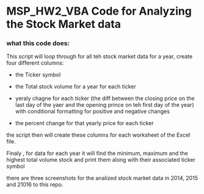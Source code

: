 # MSP_HW2_VBA Code for Analyzing the Stock Market data




### what this code does:

This script will loop through for all teh stock market data for a year, create four different columns:

* the Ticker symbol

* the Total stock volume for a year for each ticker

* yeraly chagne for each ticker (the diff between the closing price on the last day of the yaer and the opening prince on teh first day of the year) with conditional formatting   for positive and negative changes

* the percent change for that yearly price for each ticker

the script then will create these columns for each worksheet of the Excel file. 

Finaly , for data for each year it will find the minimum, maximum and the highest total volume stock and print them along with their associated ticker symbol

there are three screenshots for the analized stock market data in 2014, 2015 and 21016 to this repo.
